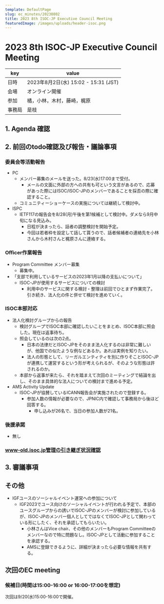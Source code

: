 ```yaml
---
template: DefaultPage
slug: ec_minutes/20230802
title: 2023 8th ISOC-JP Executive Council Meeting 
featuredImage: /images/uploads/header-isoc.png
---
```


# 2023 8th ISOC-JP Executive Council Meeting 
|key|value|
|---|------|
|日時| 2023年8月2日(水) 15:02 - 15:31 (JST) |
|会場|オンライン開催|
|参加|橘，小林，木村，藤崎，梶原|
|事務局|是枝|
## 1. Agenda 確認
## 2. 前回のtodo確認及び報告・議論事項
### 委員会等活動報告
- PC
  - メンバー募集のメールを送った。8/23(水)17:00まで受付。
    - メールの文面に外部の方への共有も可という文言があるので、応募があった際にはISOC/ISOC-JPのメンバーであることを採否の際に確認すること。
  - コミュニティーショーケースの実施については継続して検討中。
- ISPC
  - IETF117の報告会を8/28(月)午後を第1候補として検討中。ダメなら9月中旬になる見込み。
    - 日程が決まったら、話者の調整検討を開始予定。
    - 今回は若者枠を設定して話して貰うので、話者候補者の連絡先を小林さんから木村さんと梶原さんに連絡する。

### Officer作業報告
- Program Committee メンバー募集
  - 募集中。
- 「支部で利用しているサービスの2023年1月以降の支払いについて」
  - ISOC-JPが使用するサービスについての検討
    - 利用中のサービスに関する検討・整理は前回でひとまず作業完了。引き続き、法人化の件と併せて検討を進めていく。

### ISOC本部対応
- 法人化検討グループからの報告
   - 検討グループでISOC本部に確認したいことをまとめ、ISOC本部に照会した。現在は返事待ち。
   - 照会しているのは次の2点。
     - 日本の法律だとISOC-JPをそのまま法人化するのは非常に難しいが、他国での似たような例などあるか。あれは実例を知りたい。
     - 法人の形態として、リーガルエンティティを別に作りそことISOC-JPが連携して運営するという形が考えられるが、そのような形態は許されるのか。
   - 本部から返事が来たら、それを踏まえて次回のミーティングで結論を出し、そのまま具体的な法人についての検討まで進める予定。
- AMS Activity Update
  - ISOC-JPが協賛しているICANN報告会が実施されたので登録する。
    - 参加人数の情報が必要なので、JPNIC内で確認して事務局から後ほど回答する。
      - 申し込みが26名で、当日の参加人数が21名。


### 後援承諾
- 無し
### www-old.isoc.jp管理の引き継ぎ状況確認
## 3. 審議事項
## その他

- IGFユースのソーシャルイベント運営への参加について
  - IGF2023でユース向けのソーシャルイベントが行われる予定で、本部のユースグループからの誘いでISOC-JPのメンバーが検討に参加しているが、ISOC-JPのメンバー個人としてではなくてISOC-JPとして関わっている形にしたく、それを承認してもらいたい。
    - 小林さんはVice chair、その他のメンバーもProgram Committeeのメンバーなので特に問題なし。ISOC-JPとして活動に参加することを承認する。
    - AMSに登録できるように、詳細が決まったら必要な情報を共有する。

## 次回のEC meeting
### 候補日(時間は15:00-16:00 or 16:00-17:00を想定)

次回は9/20(水)15:00-16:00で開催。
